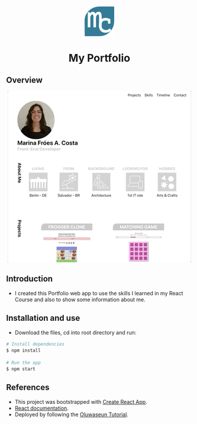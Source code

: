 <p align="center"><img src="./src/components/images/logo.png" alt="logo" width="80"/></p>

<h1 align="center">My Portfolio </h1>

## Overview

<p align="center"><img src="./src/components/images/Portfolio.gif" alt="screenshot"/></p>

## Introduction

- I created this Portfolio web app to use the skills I learned in my React Course and also to show some information about me.

## Installation and use

- Download the files, cd into root directory and run:
```bash
# Install dependencies
$ npm install

# Run the app
$ npm start
```

## References

- This project was bootstrapped with [Create React App](https://github.com/facebook/create-react-app).
- [React documentation](https://reactjs.org/).
- Deployed by following the [Oluwaseun Tutorial](https://medium.com/the-andela-way/how-to-deploy-your-react-application-to-github-pages-in-less-than-5-minutes-8c5f665a2d2a).

